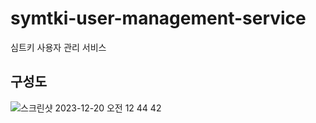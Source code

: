 # symtki-user-management-service
심트키 사용자 관리 서비스

## 구성도
![스크린샷 2023-12-20 오전 12 44 42](https://github.com/dostudyunion/symtki-user-management-service/assets/10491607/0e096075-449b-4e36-b050-1110e67ad00d)
